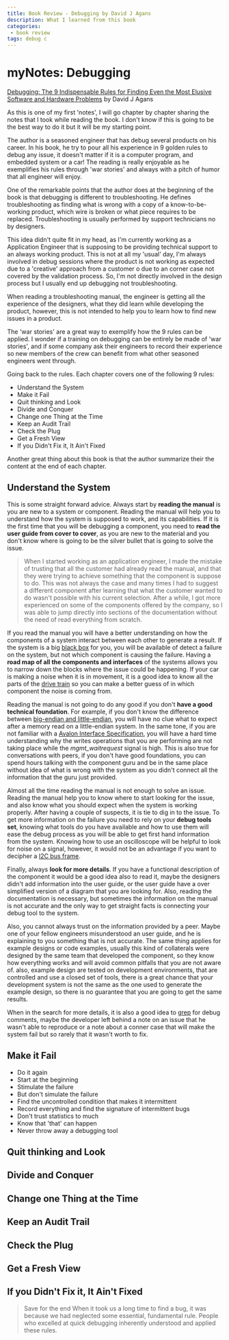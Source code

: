 ```yaml
---
title: Book Review - Debugging by David J Agans
description: What I learned from this book
categories:
 - book review
tags: debug c
---
```


# myNotes: Debugging

[Debugging: The 9 Indispensable Rules for Finding Even the Most Elusive Software and Hardware Problems](https://www.amazon.com.mx/Debugging-Indispensable-Software-Hardware-Problems/dp/0814474578) by David J Agans

As this is one of my first 'notes', I will go chapter by chapter sharing the notes that I took while reading the book. I don't know if this is going to be the best way to do it but it will be my starting point.

The author is a seasoned engineer that has debug several products on his career. In his book, he try to pour all his experience in 9 golden rules to debug any issue, it doesn't matter if it is a computer program, and embedded system or a car! The reading is really enjoyable as he exemplifies his rules through 'war stories' and always with a pitch of humor that all engineer will enjoy.

One of the remarkable points that the author does at the beginning of the book is that debugging is different to troubleshooting. He defines troubleshooting as finding what is wrong with a copy of a know-to-be-working product, which wire is broken or what piece requires to be replaced. Troubleshooting is usually performed by support technicians no by designers.

This idea didn't quite fit in my head, as I'm currently working as a Application Engineer that is supposing to be providing technical support to an always working product. This is not at all my 'usual' day, I'm always involved in debug sessions where the product is not working as expected due to a 'creative' approach from a customer o due to an corner case not covered by the validation process. So, I'm not directly involved in the design process but I usually end up debugging not troubleshooting.

When reading a troubleshooting manual, the engineer is getting all the experience of the designers, what they did learn while developing the product, however, this is not intended to help you to learn how to find new issues in a product.

The 'war stories' are a great way to exemplify how the 9 rules can be applied. I wonder if a training on debugging can be entirely be made of 'war stories', and if some company ask their engineers to record their experience so new members of the crew can benefit from what other seasoned engineers went through.

Going back to the rules. Each chapter covers one of the following 9 rules:

* Understand the System
* Make it Fail
* Quit thinking and Look
* Divide and Conquer
* Change one Thing at the Time
* Keep an Audit Trail
* Check the Plug
* Get a Fresh View
* If you Didn't Fix it, It Ain't Fixed

Another great thing about this book is that the author summarize their the content at the end of each chapter.

## Understand the System

This is some straight forward advice. Always start by **reading the manual** is you are new to a system or component. Reading the manual will help you to understand how the system is supposed to work, and its capabilities. If it is the first time that you will be debugging a component, you need to **read the user guide from cover to cover**, as you are new to the material and you don't know where is going to be the silver bullet that is going to solve the issue.

> When I started working as an application engineer, I made the mistake of trusting that all the customer had already read the manual, and that they were trying to achieve something that the component is suppose to do. This was not always the case and many times I had to suggest a different component after learning that what the customer wanted to do wasn't possible with his current selection. After a while, I got more experienced on some of the components offered by the company, so I was able to jump directly into sections of the documentation without the need of read everything from scratch.

If you read the manual you will have a better understanding on how the components of a system interact between each other to generate a result. If the system is a big [black box](https://en.wikipedia.org/wiki/Black_box) for you, you will be available of detect a failure on the system, but not which component is causing the failure. Having a **road map of all the components and interfaces** of the systems allows you to narrow down the blocks where the issue could be happening. If your car is making a noise when it is in movement, it is a good idea to know all the parts of the [drive train](https://www.popularmechanics.com/cars/how-to/a250/1302716/) so you can make a better guess of in which component the noise is coming from.

Reading the manual is not going to do any good if you don't **have a good technical foundation**. For example, if you don't know the difference between [big-endian and little-endian](https://es.wikipedia.org/wiki/Endianness), you will have no clue what to expect after a memory read on a little-endian system. In the same tone, if you are not familiar with a [Avalon Interface Specification](https://www.intel.com/content/dam/www/programmable/us/en/pdfs/literature/manual/mnl_avalon_spec.pdf), you will have a hard time understanding why the writes operations that you are performing are not taking place while the *mgmt_waitrequest* signal is high. This is also true for conversations with peers, if you don't have good foundations, you can spend hours talking with the component guru and be in the same place without idea of what is wrong with the system as you didn't connect all the information that the guru just provided.

Almost all the time reading the manual is not enough to solve an issue. Reading the manual help you to know where to start looking for the issue, and also know what you should expect when the system is working properly. After having a couple of suspects, it is tie to dig in to the issue. To get more information on the failure you need to rely on your **debug tools set**, knowing what tools do you have available and how to use them will ease the debug process as you will be able to get first hand information from the system. Knowing how to use an oscilloscope will be helpful to look for noise on a signal, however, it would not be an advantage if you want to decipher a [I2C bus frame](https://learn.sparkfun.com/tutorials/i2c/all).

Finally, always **look for more details**. If you have a functional description of the component it would be a good idea also to read it, maybe the designers didn't add information into the user guide, or the user guide have a over simplified version of a diagram that you are looking for. Also, reading the documentation is necessary, but sometimes the information on the manual is not accurate and the only way to get straight facts is connecting your debug tool to the system.

Also, you cannot always trust on the information provided by a peer. Maybe one of your fellow engineers misunderstood an user guide, and he is explaining to you something that is not accurate. The same thing applies for example designs or code examples, usually this kind of collaterals were designed by the same team that developed the component, so they know how everything works and will avoid common pitfalls that you are not aware of. also, example design are tested on development environments, that are controlled and use a closed set of tools, there is a great chance that your development system is not the same as the one used to generate the example design, so there is no guarantee that you are going to get the same results.

When in the search for more details, it is also a good idea to [grep](http://tldp.org/LDP/Bash-Beginners-Guide/html/sect_04_02.html) for debug comments, maybe the developer left behind a note on an issue that he wasn't able to reproduce or a note about a conner case that will make the system fail but so rarely that it wasn't worth to fix.

## Make it Fail

* Do it again
* Start at the beginning
* Stimulate the failure
* But don't simulate the failure
* Find the uncontrolled condition that makes it intermittent
* Record everything and find the signature of intermittent bugs
* Don't trust statistics to much
* Know that 'that' can happen
* Never throw away a debugging tool

## Quit thinking and Look
## Divide and Conquer
## Change one Thing at the Time
## Keep an Audit Trail
## Check the Plug
## Get a Fresh View
## If you Didn't Fix it, It Ain't Fixed




> Save for the end
When it took us a long time to find a bug, it was because we had neglected some essential, fundamental rule.
People who excelled at quick debugging inherently understood and applied these rules.
